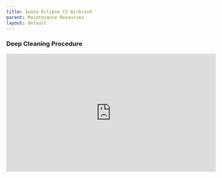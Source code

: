 ```yaml
---
title: Iwata Eclipse CS Airbrush 
parent: Maintenance Resources
layout: default
---
```


### Deep Cleaning Procedure
<iframe width="560" height="315" src="https://www.youtube.com/embed/OMBvMIG9dbA?si=9czdLCBSOH1l7wdG" title="YouTube video player" frameborder="0" allow="accelerometer; autoplay; clipboard-write; encrypted-media; gyroscope; picture-in-picture; web-share" referrerpolicy="strict-origin-when-cross-origin" allowfullscreen></iframe>

